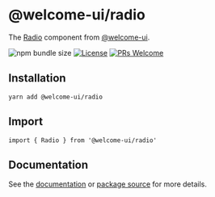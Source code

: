# @welcome-ui/radio

The [Radio](https://welcome-ui.com/components/radio) component from [@welcome-ui](https://welcome-ui.com).

![npm bundle size](https://img.shields.io/bundlephobia/minzip/@welcome-ui/radio) [![License](https://img.shields.io/npm/l/welcome-ui.svg)](https://github.com/WTTJ/welcome-ui/tree/main/LICENSE) [![PRs Welcome](https://img.shields.io/badge/PRs-welcome-mediumspringgreen.svg)](ttps://github.com/WTTJ/welcome-ui/tree/main/CONTRIBUTING.mdx)

## Installation

    yarn add @welcome-ui/radio

## Import

    import { Radio } from '@welcome-ui/radio'

## Documentation

See the [documentation](https://welcome-ui.com/components/radio) or [package source](https://github.com/WTTJ/welcome-ui/tree/main/packages/Radio) for more details.
